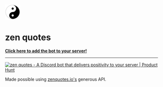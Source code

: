 <img style="margin: auto;" src="https://github.com/Dhaiwat10/zenquotes/blob/master/zen.png?raw=true" alt="zen quotes logo" height="50" width="50" />
<h1>zen quotes</h1>
<b><a target="_blank" href="https://discord.com/oauth2/authorize?client_id=820275367083245578&permissions=0&scope=bot">Click here to add the bot to your server!</a></b>
<hr />
<a href="https://www.producthunt.com/posts/zen-quotes?utm_source=badge-featured&utm_medium=badge&utm_souce=badge-zen-quotes" target="_blank"><img src="https://api.producthunt.com/widgets/embed-image/v1/featured.svg?post_id=293286&theme=dark" alt="zen quotes - A Discord bot that delivers positivity to your server | Product Hunt" style="width: 250px; height: 54px;" width="250" height="54" /></a>
<p>Made possible using <a href="https://zenquotes.io/">zenquotes.io's</a> generous API.</p>
